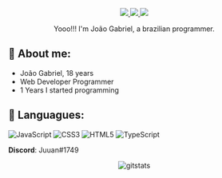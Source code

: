 
<p align="center">
    <a href="https://twitter.com/Juuanzitos">
    <img src="https://img.shields.io/badge/Twitter-307cc5?style=for-the-badge&logo=twitter&logoColor=white"/>
    </a>
    <a href="https://www.linkedin.com/in/juuanzitos/">
    <img src="https://img.shields.io/badge/LinkedIn-307cc5?style=for-the-badge&logo=linkedin&logoColor=white"/>
    </a>
    <img src="https://komarev.com/ghpvc/?username=Juuanzitoos&style=for-the-badge"/>
</p>

<p align="center">
Yooo!!! I'm João Gabriel, a brazilian programmer.
</p>

## **🐺 About me:**
* João Gabriel, 18 years
* Web Developer Programmer
* 1 Years I started programming

## **📙 Languagues:**
![JavaScript](https://img.shields.io/badge/javascript-%23323330.svg?style=for-the-badge&logo=javascript&logoColor=%23F7DF1E) ![CSS3](https://img.shields.io/badge/css3-%231572B6.svg?style=for-the-badge&logo=css3&logoColor=white) ![HTML5](https://img.shields.io/badge/html5-%23E34F26.svg?style=for-the-badge&logo=html5&logoColor=white) ![TypeScript](https://img.shields.io/badge/typescript-%23007ACC.svg?style=for-the-badge&logo=typescript&logoColor=white)

**Discord**: Juuan#1749

<p align="center">
<img alt=gitstats src="https://github-readme-stats.vercel.app/api?username=Juuanzitoos&theme=graywhite"/>
</p>


